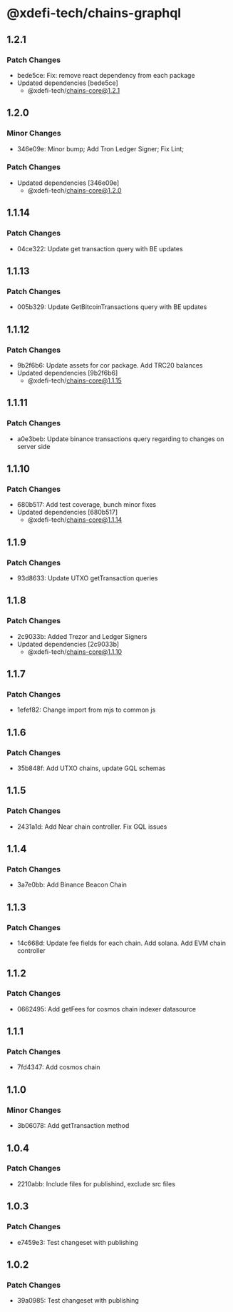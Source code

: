# @xdefi-tech/chains-graphql

## 1.2.1

### Patch Changes

- bede5ce: Fix: remove react dependency from each package
- Updated dependencies [bede5ce]
  - @xdefi-tech/chains-core@1.2.1

## 1.2.0

### Minor Changes

- 346e09e: Minor bump; Add Tron Ledger Signer; Fix Lint;

### Patch Changes

- Updated dependencies [346e09e]
  - @xdefi-tech/chains-core@1.2.0

## 1.1.14

### Patch Changes

- 04ce322: Update get transaction query with BE updates

## 1.1.13

### Patch Changes

- 005b329: Update GetBitcoinTransactions query with BE updates

## 1.1.12

### Patch Changes

- 9b2f6b6: Update assets for cor package. Add TRC20 balances
- Updated dependencies [9b2f6b6]
  - @xdefi-tech/chains-core@1.1.15

## 1.1.11

### Patch Changes

- a0e3beb: Update binance transactions query regarding to changes on server side

## 1.1.10

### Patch Changes

- 680b517: Add test coverage, bunch minor fixes
- Updated dependencies [680b517]
  - @xdefi-tech/chains-core@1.1.14

## 1.1.9

### Patch Changes

- 93d8633: Update UTXO getTransaction queries

## 1.1.8

### Patch Changes

- 2c9033b: Added Trezor and Ledger Signers
- Updated dependencies [2c9033b]
  - @xdefi-tech/chains-core@1.1.10

## 1.1.7

### Patch Changes

- 1efef82: Change import from mjs to common js

## 1.1.6

### Patch Changes

- 35b848f: Add UTXO chains, update GQL schemas

## 1.1.5

### Patch Changes

- 2431a1d: Add Near chain controller. Fix GQL issues

## 1.1.4

### Patch Changes

- 3a7e0bb: Add Binance Beacon Chain

## 1.1.3

### Patch Changes

- 14c668d: Update fee fields for each chain. Add solana. Add EVM chain controller

## 1.1.2

### Patch Changes

- 0662495: Add getFees for cosmos chain indexer datasource

## 1.1.1

### Patch Changes

- 7fd4347: Add cosmos chain

## 1.1.0

### Minor Changes

- 3b06078: Add getTransaction method

## 1.0.4

### Patch Changes

- 2210abb: Include files for publishind, exclude src files

## 1.0.3

### Patch Changes

- e7459e3: Test changeset with publishing

## 1.0.2

### Patch Changes

- 39a0985: Test changeset with publishing
